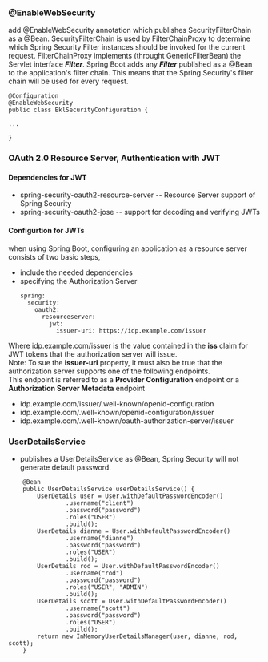 ### @EnableWebSecurity 
add @EnableWebSecurity annotation which publishes SecurityFilterChain as a @Bean. SecurityFilterChain is used 
by FilterChainProxy to determine which Spring Security Filter instances should be invoked for the current request. 
FilterChainProxy implements (throught GenericFilterBean) the Servlet interface <b><i>Filter</i></b>. 
Spring Boot adds any <i><b>Filter</b></i> published as a @Bean to the application's filter chain. This means that 
the Spring Security's filter chain will be used for every request.
```
@Configuration
@EnableWebSecurity
public class EklSecurityConfiguration {

...

}
```
### OAuth 2.0 Resource Server, Authentication with JWT
#### Dependencies for JWT
  - spring-security-oauth2-resource-server -- Resource Server support of Spring Security
  - spring-security-oauth2-jose -- support for decoding and verifying JWTs
#### Configurtion for JWTs 
when using Spring Boot, configuring an application as a resource server consists of two basic steps,
  - include the needed dependencies
  - specifying the Authorization Server
    ```
    spring:
      security:
        oauth2:
          resourceserver:
            jwt:
              issuer-uri: https://idp.example.com/issuer
    ```
Where idp.example.com/issuer is the value contained in the <b>iss</b> claim for JWT tokens that the authorization server will issue.<br>
Note: To sue the <b>issuer-uri</b> property, it must also be true that the authorization server supports one of the following endpoints.<br>
This endpoint is referred to as a <b>Provider Configuration</b> endpoint or a <b>Authorization Server Metadata</b> endpoint
- idp.example.com/issuer/.well-known/openid-configuration
- idp.example.com/.well-known/openid-configuration/issuer
- idp.example.com/.well-known/oauth-authorization-server/issuer


### UserDetailsService
- publishes a UserDetailsService as @Bean, Spring Security will not generate default password. 
```
	@Bean
	public UserDetailsService userDetailsService() {
		UserDetails user = User.withDefaultPasswordEncoder()
				.username("client")
				.password("password")
				.roles("USER")
				.build();
		UserDetails dianne = User.withDefaultPasswordEncoder()
				.username("dianne")
				.password("password")
				.roles("USER")
				.build();
		UserDetails rod = User.withDefaultPasswordEncoder()
				.username("rod")
				.password("password")
				.roles("USER", "ADMIN")
				.build();
		UserDetails scott = User.withDefaultPasswordEncoder()
				.username("scott")
				.password("password")
				.roles("USER")
				.build();
		return new InMemoryUserDetailsManager(user, dianne, rod, scott);
	}
```
